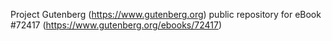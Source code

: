Project Gutenberg (https://www.gutenberg.org) public repository
for eBook #72417 (https://www.gutenberg.org/ebooks/72417)
